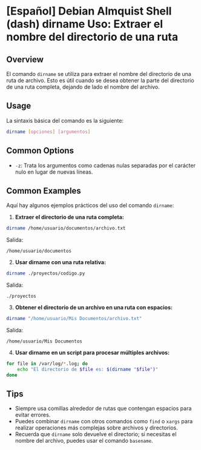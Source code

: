 # [Español] Debian Almquist Shell (dash) dirname Uso: Extraer el nombre del directorio de una ruta

## Overview
El comando `dirname` se utiliza para extraer el nombre del directorio de una ruta de archivo. Esto es útil cuando se desea obtener la parte del directorio de una ruta completa, dejando de lado el nombre del archivo.

## Usage
La sintaxis básica del comando es la siguiente:

```bash
dirname [opciones] [argumentos]
```

## Common Options
- `-z`: Trata los argumentos como cadenas nulas separadas por el carácter nulo en lugar de nuevas líneas.

## Common Examples
Aquí hay algunos ejemplos prácticos del uso del comando `dirname`:

1. **Extraer el directorio de una ruta completa:**

```bash
dirname /home/usuario/documentos/archivo.txt
```
Salida:
```
/home/usuario/documentos
```

2. **Usar dirname con una ruta relativa:**

```bash
dirname ./proyectos/codigo.py
```
Salida:
```
./proyectos
```

3. **Obtener el directorio de un archivo en una ruta con espacios:**

```bash
dirname "/home/usuario/Mis Documentos/archivo.txt"
```
Salida:
```
/home/usuario/Mis Documentos
```

4. **Usar dirname en un script para procesar múltiples archivos:**

```bash
for file in /var/log/*.log; do
    echo "El directorio de $file es: $(dirname "$file")"
done
```

## Tips
- Siempre usa comillas alrededor de rutas que contengan espacios para evitar errores.
- Puedes combinar `dirname` con otros comandos como `find` o `xargs` para realizar operaciones más complejas sobre archivos y directorios.
- Recuerda que `dirname` solo devuelve el directorio; si necesitas el nombre del archivo, puedes usar el comando `basename`.